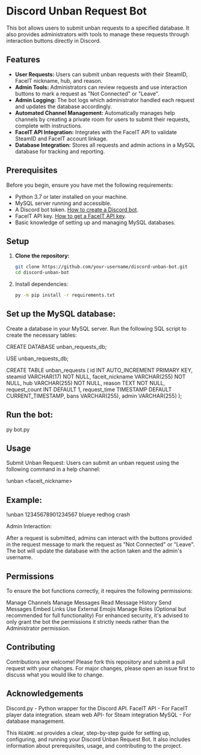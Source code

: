 # Discord Unban Request Bot

This bot allows users to submit unban requests to a specified database. It also provides administrators with tools to manage these requests through interaction buttons directly in Discord.

## Features

- **User Requests:** Users can submit unban requests with their SteamID, FaceIT nickname, hub, and reason.
- **Admin Tools:** Administrators can review requests and use interaction buttons to mark a request as "Not Connected" or "Leave".
- **Admin Logging:** The bot logs which administrator handled each request and updates the database accordingly.
- **Automated Channel Management:** Automatically manages help channels by creating a private room for users to submit their requests, complete with instructions.
- **FaceIT API Integration:** Integrates with the FaceIT API to validate SteamID and FaceIT account linkage.
- **Database Integration:** Stores all requests and admin actions in a MySQL database for tracking and reporting.

## Prerequisites

Before you begin, ensure you have met the following requirements:

- Python 3.7 or later installed on your machine.
- MySQL server running and accessible.
- A Discord bot token. [How to create a Discord bot](https://discordpy.readthedocs.io/en/stable/discord.html).
- FaceIT API key. [How to get a FaceIT API key](https://developers.faceit.com/).
- Basic knowledge of setting up and managing MySQL databases.

## Setup

1. **Clone the repository:**
   ```bash
   git clone https://github.com/your-username/discord-unban-bot.git
   cd discord-unban-bot

1. Install dependencies:
   ```bash
   py -m pip install -r requirements.txt

## Set up the MySQL database:

Create a database in your MySQL server.
Run the following SQL script to create the necessary tables:

CREATE DATABASE unban_requests_db;

USE unban_requests_db;

CREATE TABLE unban_requests (
    id INT AUTO_INCREMENT PRIMARY KEY,
    steamid VARCHAR(17) NOT NULL,
    faceit_nickname VARCHAR(255) NOT NULL,
    hub VARCHAR(255) NOT NULL,
    reason TEXT NOT NULL,
    request_count INT DEFAULT 1,
    request_time TIMESTAMP DEFAULT CURRENT_TIMESTAMP,
    bans VARCHAR(255),
    admin VARCHAR(255)
);


## Run the bot:
py bot.py


## Usage
Submit Unban Request: Users can submit an unban request using the following command in a help channel:

!unban <steamid> <faceit_nickname> <hub> <reason>

## Example:
!unban 12345678901234567 blueye redhog crash

Admin Interaction:

After a request is submitted, admins can interact with the buttons provided in the request message to mark the request as "Not Connected" or "Leave". The bot will update the database with the action taken and the admin's username.


## Permissions
To ensure the bot functions correctly, it requires the following permissions:

Manage Channels
Manage Messages
Read Message History
Send Messages
Embed Links
Use External Emojis
Manage Roles (Optional but recommended for full functionality)
For enhanced security, it's advised to only grant the bot the permissions it strictly needs rather than the Administrator permission.

## Contributing
Contributions are welcome! Please fork this repository and submit a pull request with your changes. For major changes, please open an issue first to discuss what you would like to change.

## Acknowledgements
Discord.py - Python wrapper for the Discord API.
FaceIT API - For FaceIT player data integration.
steam web API- for Steam integration
MySQL - For database management.


This `README.md` provides a clear, step-by-step guide for setting up, configuring, and running your Discord Unban Request Bot. It also includes information about prerequisites, usage, and contributing to the project.
